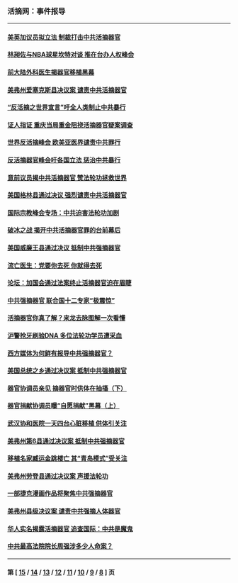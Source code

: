 ### 活摘网：事件报导
---
#### [美英加议员拟立法 制裁打击中共活摘器官](../../pages/nf5877/n13430251.md?01110430) 
#### [林昶佐与NBA球星坎特对谈 推在台办人权峰会](../../pages/nf5877/n13414467.md?01110430) 
#### [前大陆外科医生揭器官移植黑幕](../../pages/nf5877/n13401416.md?01110430) 
#### [美弗州爱塞克斯县决议案 谴责中共活摘器官](../../pages/nf5877/n13320919.md?01110430) 
#### [“反活摘之世界宣言”吁全人类制止中共暴行](../../pages/nf5877/n13259730.md?01110430) 
#### [证人指证 重庆当局重金阻挠活摘器官疑案调查](../../pages/nf5877/n13259127.md?01110430) 
#### [世界反活摘峰会 欧美亚医界谴责中共罪行](../../pages/nf5877/n13253550.md?01110430) 
#### [反活摘器官峰会吁各国立法 惩治中共暴行](../../pages/nf5877/n13245052.md?01110430) 
#### [意前议员揭中共活摘器官 赞法轮功拯救世界](../../pages/nf5877/n13203445.md?01110430) 
#### [美国格林县通过决议 强烈谴责中共活摘器官](../../pages/nf5877/n13119367.md?01110430) 
#### [国际宗教峰会专场：中共迫害法轮功加剧](../../pages/nf5877/n13088279.md?01110430) 
#### [破冰之战 揭开中共活摘器官罪的台前幕后](../../pages/nf5877/n13082457.md?01110430) 
#### [美国威廉王县通过决议 抵制中共强摘器官](../../pages/nf5877/n13056521.md?01110430) 
#### [流亡医生：党要你去死 你就得去死](../../pages/nf5877/n13052835.md?01110430) 
#### [论坛：加国会通过法案终止活摘器官迫在眉睫](../../pages/nf5877/n13029839.md?01110430) 
#### [中共强摘器官 联合国十二专家“极震惊”](../../pages/nf5877/n13024313.md?01110430) 
#### [活摘器官你真了解？来龙去脉图解一次看懂](../../pages/nf5877/n13013820.md?01110430) 
#### [沪警抢牙刷验DNA 多位法轮功学员遭采血](../../pages/nf5877/n12969218.md?01110430) 
#### [西方媒体为何鲜有报导中共强摘器官？](../../pages/nf5877/n12932034.md?01110430) 
#### [美国总统之乡通过决议案 抵制中共强摘器官](../../pages/nf5877/n12908242.md?01110430) 
#### [器官协调员亲见 摘器官时供体在抽搐（下）](../../pages/nf5877/n12898622.md?01110430) 
#### [器官捐献协调员曝“自愿捐献”黑幕（上）](../../pages/nf5877/n12878830.md?01110430) 
#### [武汉协和医院一天四台心脏移植 供体引关注](../../pages/nf5877/n12863175.md?01110430) 
#### [美弗州第6县通过决议案 抵制中共强摘器官](../../pages/nf5877/n12805218.md?01110430) 
#### [移植名家臧运金跳楼亡 其“青岛模式”受关注](../../pages/nf5877/n12803746.md?01110430) 
#### [美弗州劳登县通过决议案 声援法轮功](../../pages/nf5877/n12785715.md?01110430) 
#### [一部捷克漫画作品将聚焦中共强摘器官](../../pages/nf5877/n12785954.md?01110430) 
#### [美弗州县级决议案 谴责中共强摘人体器官](../../pages/nf5877/n12721290.md?01110430) 
#### [华人实名揭露活摘器官 追查国际：中共是魔鬼](../../pages/nf5877/n12691724.md?01110430) 
#### [中共最高法院院长周强涉多少人命案？](../../pages/nf5877/n12678074.md?01110430) 

---
#### 第 [ [15](./15.md?01110430) / [14](./14.md?01110430) / [13](./13.md?01110430) / [12](./12.md?01110430) / [11](./11.md?01110430) / [10](./10.md?01110430) / [9](./9.md?01110430) / [8](./8.md?01110430) ] 页
